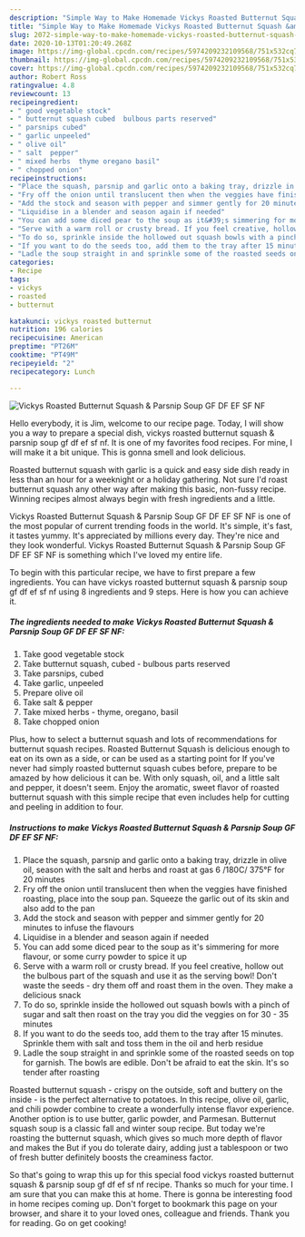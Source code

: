 ```yaml
---
description: "Simple Way to Make Homemade Vickys Roasted Butternut Squash &amp;amp; Parsnip Soup GF DF EF SF NF"
title: "Simple Way to Make Homemade Vickys Roasted Butternut Squash &amp;amp; Parsnip Soup GF DF EF SF NF"
slug: 2072-simple-way-to-make-homemade-vickys-roasted-butternut-squash-and-amp-parsnip-soup-gf-df-ef-sf-nf
date: 2020-10-13T01:20:49.268Z
image: https://img-global.cpcdn.com/recipes/5974209232109568/751x532cq70/vickys-roasted-butternut-squash-parsnip-soup-gf-df-ef-sf-nf-recipe-main-photo.jpg
thumbnail: https://img-global.cpcdn.com/recipes/5974209232109568/751x532cq70/vickys-roasted-butternut-squash-parsnip-soup-gf-df-ef-sf-nf-recipe-main-photo.jpg
cover: https://img-global.cpcdn.com/recipes/5974209232109568/751x532cq70/vickys-roasted-butternut-squash-parsnip-soup-gf-df-ef-sf-nf-recipe-main-photo.jpg
author: Robert Ross
ratingvalue: 4.8
reviewcount: 13
recipeingredient:
- " good vegetable stock"
- " butternut squash cubed  bulbous parts reserved"
- " parsnips cubed"
- " garlic unpeeled"
- " olive oil"
- " salt  pepper"
- " mixed herbs  thyme oregano basil"
- " chopped onion"
recipeinstructions:
- "Place the squash, parsnip and garlic onto a baking tray, drizzle in olive oil, season with the salt and herbs and roast at gas 6 /180C/ 375°F for 20 minutes"
- "Fry off the onion until translucent then when the veggies have finished roasting, place into the soup pan. Squeeze the garlic out of its skin and also add to the pan"
- "Add the stock and season with pepper and simmer gently for 20 minutes to infuse the flavours"
- "Liquidise in a blender and season again if needed"
- "You can add some diced pear to the soup as it&#39;s simmering for more flavour, or some curry powder to spice it up"
- "Serve with a warm roll or crusty bread. If you feel creative, hollow out the bulbous part of the squash and use it as the serving bowl! Don&#39;t waste the seeds - dry them off and roast them in the oven. They make a delicious snack"
- "To do so, sprinkle inside the hollowed out squash bowls with a pinch of sugar and salt then roast on the tray you did the veggies on for 30 - 35 minutes"
- "If you want to do the seeds too, add them to the tray after 15 minutes. Sprinkle them with salt and toss them in the oil and herb residue"
- "Ladle the soup straight in and sprinkle some of the roasted seeds on top for garnish. The bowls are edible. Don&#39;t be afraid to eat the skin. It&#39;s so tender after roasting"
categories:
- Recipe
tags:
- vickys
- roasted
- butternut

katakunci: vickys roasted butternut 
nutrition: 196 calories
recipecuisine: American
preptime: "PT26M"
cooktime: "PT49M"
recipeyield: "2"
recipecategory: Lunch

---
```



![Vickys Roasted Butternut Squash &amp; Parsnip Soup GF DF EF SF NF](https://img-global.cpcdn.com/recipes/5974209232109568/751x532cq70/vickys-roasted-butternut-squash-parsnip-soup-gf-df-ef-sf-nf-recipe-main-photo.jpg)

Hello everybody, it is Jim, welcome to our recipe page. Today, I will show you a way to prepare a special dish, vickys roasted butternut squash &amp; parsnip soup gf df ef sf nf. It is one of my favorites food recipes. For mine, I will make it a bit unique. This is gonna smell and look delicious.

Roasted butternut squash with garlic is a quick and easy side dish ready in less than an hour for a weeknight or a holiday gathering. Not sure I&#39;d roast butternut squash any other way after making this basic, non-fussy recipe. Winning recipes almost always begin with fresh ingredients and a little.

Vickys Roasted Butternut Squash &amp; Parsnip Soup GF DF EF SF NF is one of the most popular of current trending foods in the world. It's simple, it's fast, it tastes yummy. It's appreciated by millions every day. They're nice and they look wonderful. Vickys Roasted Butternut Squash &amp; Parsnip Soup GF DF EF SF NF is something which I've loved my entire life.


To begin with this particular recipe, we have to first prepare a few ingredients. You can have vickys roasted butternut squash &amp; parsnip soup gf df ef sf nf using 8 ingredients and 9 steps. Here is how you can achieve it.

<!--inarticleads1-->

##### The ingredients needed to make Vickys Roasted Butternut Squash &amp; Parsnip Soup GF DF EF SF NF:

1. Take  good vegetable stock
1. Take  butternut squash, cubed - bulbous parts reserved
1. Take  parsnips, cubed
1. Take  garlic, unpeeled
1. Prepare  olive oil
1. Take  salt &amp; pepper
1. Take  mixed herbs - thyme, oregano, basil
1. Take  chopped onion


Plus, how to select a butternut squash and lots of recommendations for butternut squash recipes. Roasted Butternut Squash is delicious enough to eat on its own as a side, or can be used as a starting point for If you&#39;ve never had simply roasted butternut squash cubes before, prepare to be amazed by how delicious it can be. With only squash, oil, and a little salt and pepper, it doesn&#39;t seem. Enjoy the aromatic, sweet flavor of roasted butternut squash with this simple recipe that even includes help for cutting and peeling in addition to four. 

<!--inarticleads2-->

##### Instructions to make Vickys Roasted Butternut Squash &amp; Parsnip Soup GF DF EF SF NF:

1. Place the squash, parsnip and garlic onto a baking tray, drizzle in olive oil, season with the salt and herbs and roast at gas 6 /180C/ 375°F for 20 minutes
1. Fry off the onion until translucent then when the veggies have finished roasting, place into the soup pan. Squeeze the garlic out of its skin and also add to the pan
1. Add the stock and season with pepper and simmer gently for 20 minutes to infuse the flavours
1. Liquidise in a blender and season again if needed
1. You can add some diced pear to the soup as it&#39;s simmering for more flavour, or some curry powder to spice it up
1. Serve with a warm roll or crusty bread. If you feel creative, hollow out the bulbous part of the squash and use it as the serving bowl! Don&#39;t waste the seeds - dry them off and roast them in the oven. They make a delicious snack
1. To do so, sprinkle inside the hollowed out squash bowls with a pinch of sugar and salt then roast on the tray you did the veggies on for 30 - 35 minutes
1. If you want to do the seeds too, add them to the tray after 15 minutes. Sprinkle them with salt and toss them in the oil and herb residue
1. Ladle the soup straight in and sprinkle some of the roasted seeds on top for garnish. The bowls are edible. Don&#39;t be afraid to eat the skin. It&#39;s so tender after roasting


Roasted butternut squash - crispy on the outside, soft and buttery on the inside - is the perfect alternative to potatoes. In this recipe, olive oil, garlic, and chili powder combine to create a wonderfully intense flavor experience. Another option is to use butter, garlic powder, and Parmesan. Butternut squash soup is a classic fall and winter soup recipe. But today we&#39;re roasting the butternut squash, which gives so much more depth of flavor and makes the But if you do tolerate dairy, adding just a tablespoon or two of fresh butter definitely boosts the creaminess factor. 

So that's going to wrap this up for this special food vickys roasted butternut squash &amp; parsnip soup gf df ef sf nf recipe. Thanks so much for your time. I am sure that you can make this at home. There is gonna be interesting food in home recipes coming up. Don't forget to bookmark this page on your browser, and share it to your loved ones, colleague and friends. Thank you for reading. Go on get cooking!
